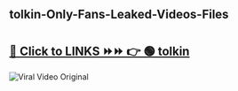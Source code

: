 
 ## tolkin-Only-Fans-Leaked-Videos-Files

# <h2><a href="https://mediaupload.pro?tolkin">🔗 Click to LINKS ⏩⏩ 👉 🟢 tolkin </a></h2>

<a href="https://mediaupload.pro?tolkin" rel="nofollow" data-target="animated-image.originalLink"><img src="https://i.ibb.co.com/xMMVF88/686577567.gif" alt="Viral Video Original" style="max-width: 100%; display: inline-block;" data-target="animated-image.originalImage"></a>